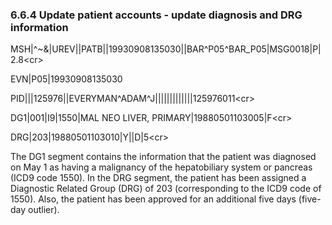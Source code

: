 ### 6.6.4 Update patient accounts - update diagnosis and DRG information

MSH|^~\&|UREV||PATB||19930908135030||BAR^P05^BAR_P05|MSG0018|P|2.8&lt;cr>

EVN|P05|19930908135030

PID|||125976||EVERYMAN^ADAM^J|||||||||||||125976011&lt;cr>

DG1|001|I9|1550|MAL NEO LIVER, PRIMARY|19880501103005|F&lt;cr>

DRG|203|19880501103010|Y||D|5&lt;cr>

The DG1 segment contains the information that the patient was diagnosed on May 1 as having a malignancy of the hepatobiliary system or pancreas (ICD9 code 1550). In the DRG segment, the patient has been assigned a Diagnostic Related Group (DRG) of 203 (corresponding to the ICD9 code of 1550). Also, the patient has been approved for an additional five days (five-day outlier).
